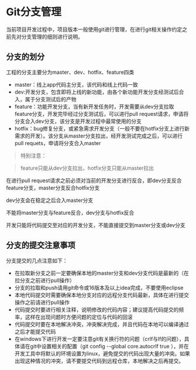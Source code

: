 # Git分支管理

当前项目开发过程中，项目版本一般使用git进行管理，在进行git相关操作约定之前先对分支管理的细则进行说明。
## 分支的划分
工程的分支主要分为master、dev、hotfix、feature四类

- master：线上app代码主分支，该代码和线上代码一致
- dev:开发分支，包含即将上线的新功能，由各个新功能开发分支经测试后合入，属于分支测试后的产物
- feature：功能开发分支，当有新开发任务时，开发需要从dev分支拉取feature分支，开发完毕经过分支测试后，可以进行pull request请求，申请将分支合入dev分支，该分支是开发过程中最常使用的分支
- hotfix：bug修复分支，或紧急需求开发分支（一般不要在hotfix分支上进行新需求的开发）。该分支从master分支拉出，经开发测试完成之后，可以进行pull requets，申请将分支合入master
> 特别注意：

> feature只能从dev分支拉出，hotfix分支只能从master拉出

在进行pull request请求之前必须对当前的开发分支进行反合，即dev分支反合feature分支，master分支反合hotfix分支

dev分支会在稳定之后合入master分支

不能将master分支与feature反合，dev分支与hotfix反合

开发只能将代码提交至对应的开发分支，不能直接提交到master分支或dev分支

## 分支的提交注意事项
分支提交的几点注意如下：

- 在拉取新分支之前一定要确保本地的master分支和dev分支代码是最新的（在拉分支之前进行pull操作）
- 分支的拉取和push请用git命令或16版本及以上idea完成，不要使用eclipse
- 本地代码提交时需要确保本地分支对应的远程分支代码最新，具体在进行提交操作之前请进行pull操作
- 代码提交时要进行相关注释，说明修改的代码内容；建议提高代码提交的频率，这样在出现问题时方便问题的定位与代码的回滚
- 代码提交时要在本地解决冲突，冲突解决完成，并且代码在本地可以编译通过之后才能提交代码
- 在windows下进行开发一定要注意git有关换行符的问题（crlf与lf的问题），具体请在git中设置相关的配置（git config --global core.autocrlf true ），并在开发工具中将默认的环境设置为linux，避免提交的代码出现大量的冲突。如果出现这种情况的冲突，请不要提交代码到远程仓库，本地解决之后再提交。

